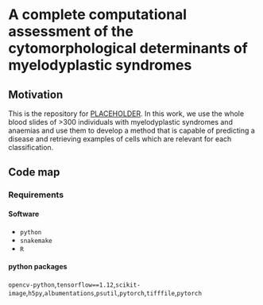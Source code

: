 # A complete computational assessment of the cytomorphological determinants of myelodyplastic syndromes

## Motivation

This is the repository for [PLACEHOLDER](). In this work, we use the whole blood slides of >300 individuals with myelodyplastic syndromes and anaemias and use them to develop a method that is capable of predicting a disease and retrieving examples of cells which are relevant for each classification.

## Code map

### Requirements

#### Software

* `python`
* `snakemake`
* `R`

#### python packages

`opencv-python`,`tensorflow==1.12`,`scikit-image`,`h5py`,`albumentations`,`psutil`,`pytorch`,`tifffile`,`pytorch`
